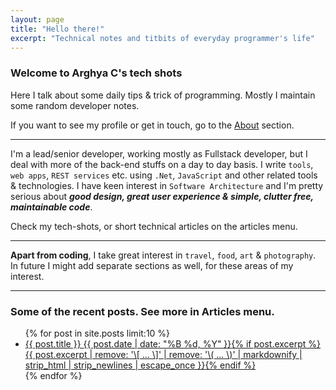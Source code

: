 ```yaml
---
layout: page
title: "Hello there!"
excerpt: "Technical notes and titbits of everyday programmer's life"
---
```


### Welcome to Arghya C's tech shots

Here I talk about some daily tips & trick of programming. 
Mostly I maintain some random developer notes.

If you want to see my profile or get in touch, go to the [About](/about) section.

----

I'm a lead/senior developer, working mostly as Fullstack developer, but I deal with more of the back-end stuffs on a day to day basis. I write `tools`, `web apps`, `REST services` etc. using `.Net`, `JavaScript` and other related tools & technologies. I have keen interest in `Software Architecture` and I'm pretty serious about ***good design, great user experience & simple, clutter free, maintainable code***.

Check my tech-shots, or short technical articles on the articles menu.

----

**Apart from coding**, I take great interest in `travel`, `food`, `art` & `photography`. In future I might add separate sections as well, for these areas of my interest.

----

### Some of the recent posts. See more in Articles menu.

<ul class="post-list">
{% for post in site.posts limit:10 %}
  <li><article><a href="{{ site.url }}{{ post.url }}">{{ post.title }} <span class="entry-date"><time datetime="{{ post.date | date_to_xmlschema }}">{{ post.date | date: "%B %d, %Y" }}</time></span>{% if post.excerpt %} <span class="excerpt">{{ post.excerpt | remove: '\[ ... \]' | remove: '\( ... \)' | markdownify | strip_html | strip_newlines | escape_once }}</span>{% endif %}</a></article></li>
{% endfor %}
</ul>
